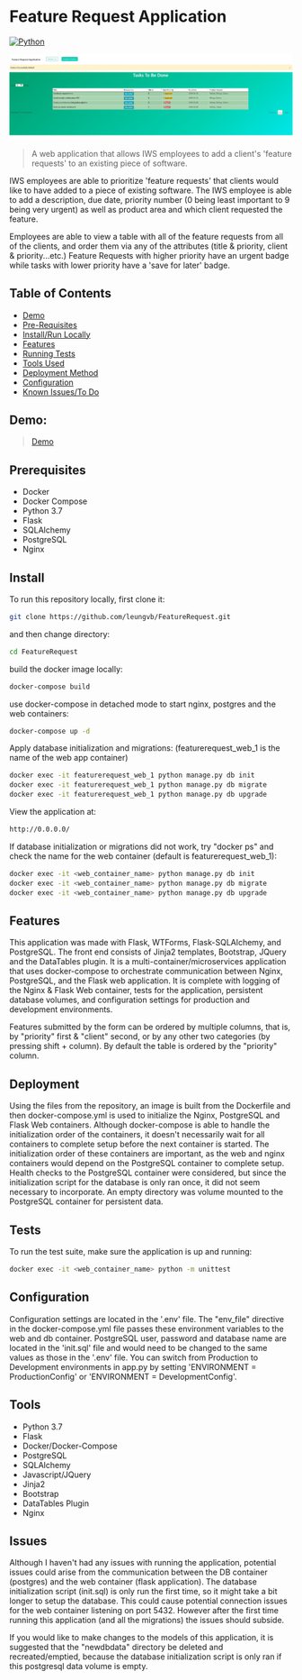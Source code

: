 # Feature Request Application
[![Python](https://img.shields.io/badge/python-3.7-blue.svg?style=flat-square)](https://www.python.org/downloads/release/python-373/)


![Sample App Image](./app/static/images/homepage.jpg)

> A web application that allows IWS employees to add a client's 'feature requests' to an existing piece of software.

 IWS employees are able to prioritize 'feature requests' that clients would like to have added to a piece of existing software.
 The IWS employee is able to add a description, due date, priority number (0 being least important to 9 being very urgent) as well as
 product area and which client requested the feature.

 Employees are able to view a table with all of the feature requests from all of the clients, and order them via any of the attributes (title & priority, client & priority...etc.)
 Feature Requests with higher priority have an urgent badge while tasks with lower priority have a 'save for later' badge.

 ## Table of Contents
- [Demo](#demo)
- [Pre-Requisites](#prerequisites)
- [Install/Run Locally](#install)
- [Features](#features)
- [Running Tests](#tests)
- [Tools Used](#tools)
- [Deployment Method](#deployment)
- [Configuration](#configuration)
- [Known Issues/To Do](#issues)


## Demo:

> [Demo](http://68.183.131.81)


## Prerequisites

- Docker
- Docker Compose
- Python 3.7
- Flask
- SQLAlchemy
- PostgreSQL
- Nginx

## Install

To run this repository locally, first clone it:
```sh
git clone https://github.com/leungvb/FeatureRequest.git
```
and then change directory:
```sh
cd FeatureRequest
```
build the docker image locally:
```sh
docker-compose build
```
use docker-compose in detached mode to start nginx, postgres and the web containers:
```sh
docker-compose up -d
```
Apply database initialization and migrations: (featurerequest_web_1 is the name of the web app container)
```sh
docker exec -it featurerequest_web_1 python manage.py db init
docker exec -it featurerequest_web_1 python manage.py db migrate
docker exec -it featurerequest_web_1 python manage.py db upgrade
```
View the application at:
```sh
http://0.0.0.0/
```

If database initialization or migrations did not work, try "docker ps" and check the name for the web container (default is featurerequest_web_1):
```sh
docker exec -it <web_container_name> python manage.py db init
docker exec -it <web_container_name> python manage.py db migrate
docker exec -it <web_container_name> python manage.py db upgrade
```

## Features

This application was made with Flask, WTForms, Flask-SQLAlchemy, and PostgreSQL. The front end consists of Jinja2 templates, Bootstrap, JQuery and the DataTables plugin.
It is a multi-container/microservices application that uses docker-compose to orchestrate communication between Nginx, PostgreSQL, and the Flask web application.
It is complete with logging of the Nginx & Flask Web container, tests for the application, persistent database volumes, and configuration settings for production and development environments.

Features submitted by the form can be ordered by multiple columns, that is, by "priority" first & "client" second, or by any other two categories (by pressing shift + column).
By default the table is ordered by the "priority" column.


## Deployment

Using the files from the repository, an image is built from the Dockerfile and then docker-compose.yml is used to initialize the Nginx, PostgreSQL and Flask Web containers.
Although docker-compose is able to handle the initialization order of the containers, it doesn't necessarily wait for all containers to complete setup before the next container is started.
The initialization order of these containers are important, as the web and nginx containers would depend on the PostgreSQL container to complete setup. Health checks to the PostgreSQL container
were considered, but since the initialization script for the database is only ran once, it did not seem necessary to incorporate. An empty directory was volume mounted to the PostgreSQL container
for persistent data.

## Tests

To run the test suite, make sure the application is up and running:
```sh
docker exec -it <web_container_name> python -m unittest
```


## Configuration

Configuration settings are located in the '.env' file. The "env_file" directive in the docker-compose.yml file passes these environment variables to the web and db container.
PostgreSQL user, password and database name are located in the 'init.sql' file and would need to be changed to the same values as those in the '.env' file.
You can switch from Production to Development environments in app.py by setting 'ENVIRONMENT = ProductionConfig' or 'ENVIRONMENT = DevelopmentConfig'.

## Tools
- Python 3.7
- Flask
- Docker/Docker-Compose
- PostgreSQL
- SQLAlchemy
- Javascript/JQuery
- Jinja2
- Bootstrap
- DataTables Plugin
- Nginx


## Issues

Although I haven't had any issues with running the application, potential issues could arise from the communication between the DB container (postgres) and the web container (flask application).
The database initialization script (init.sql) is only run the first time, so it might take a bit longer to setup the database. This could cause potential connection issues for the web container
listening on port 5432. However after the first time running this application (and all the migrations) the issues should subside.

If you would like to make changes to the models of this application, it is suggested that the "newdbdata" directory be deleted and recreated/emptied, because the database initialization
script is only ran if this postgresql data volume is empty.
